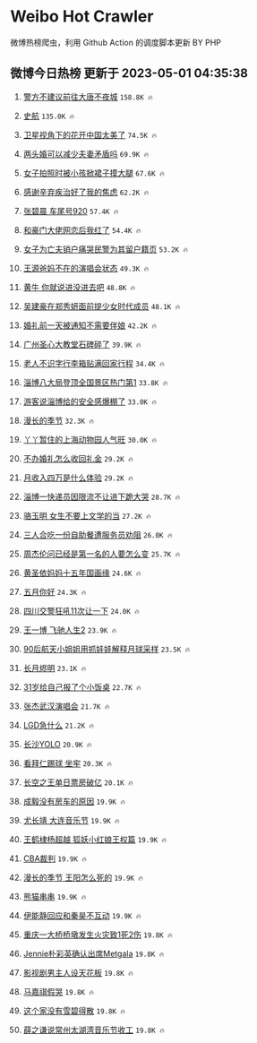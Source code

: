 # Weibo Hot Crawler 



微博热榜爬虫，利用 Github Action 的调度脚本更新 BY PHP 


## 微博今日热榜 更新于 2023-05-01 04:35:38 
1. [警方不建议前往大唐不夜城](https://s.weibo.com/weibo?q=%23%E8%AD%A6%E6%96%B9%E4%B8%8D%E5%BB%BA%E8%AE%AE%E5%89%8D%E5%BE%80%E5%A4%A7%E5%94%90%E4%B8%8D%E5%A4%9C%E5%9F%8E%23&t=31&band_rank=1&Refer=top) `158.8K 🔥` 

1. [史航](https://s.weibo.com/weibo?q=%E5%8F%B2%E8%88%AA&t=31&band_rank=2&Refer=top) `135.0K 🔥` 

1. [卫星视角下的花开中国太美了](https://s.weibo.com/weibo?q=%23%E5%8D%AB%E6%98%9F%E8%A7%86%E8%A7%92%E4%B8%8B%E7%9A%84%E8%8A%B1%E5%BC%80%E4%B8%AD%E5%9B%BD%E5%A4%AA%E7%BE%8E%E4%BA%86%23&t=31&band_rank=3&Refer=top) `74.5K 🔥` 

1. [两头婚可以减少夫妻矛盾吗](https://s.weibo.com/weibo?q=%23%E4%B8%A4%E5%A4%B4%E5%A9%9A%E5%8F%AF%E4%BB%A5%E5%87%8F%E5%B0%91%E5%A4%AB%E5%A6%BB%E7%9F%9B%E7%9B%BE%E5%90%97%23&t=31&band_rank=4&Refer=top) `69.9K 🔥` 

1. [女子拍照时被小孩掀裙子摸大腿](https://s.weibo.com/weibo?q=%23%E5%A5%B3%E5%AD%90%E6%8B%8D%E7%85%A7%E6%97%B6%E8%A2%AB%E5%B0%8F%E5%AD%A9%E6%8E%80%E8%A3%99%E5%AD%90%E6%91%B8%E5%A4%A7%E8%85%BF%23&t=31&band_rank=5&Refer=top) `67.6K 🔥` 

1. [感谢辛弃疾治好了我的焦虑](https://s.weibo.com/weibo?q=%E6%84%9F%E8%B0%A2%E8%BE%9B%E5%BC%83%E7%96%BE%E6%B2%BB%E5%A5%BD%E4%BA%86%E6%88%91%E7%9A%84%E7%84%A6%E8%99%91&t=31&band_rank=6&Refer=top) `62.2K 🔥` 

1. [张碧晨 车尾号920](https://s.weibo.com/weibo?q=%E5%BC%A0%E7%A2%A7%E6%99%A8%20%E8%BD%A6%E5%B0%BE%E5%8F%B7920&t=31&band_rank=7&Refer=top) `57.4K 🔥` 

1. [和豪门大佬网恋后我红了](https://s.weibo.com/weibo?q=%23%E5%92%8C%E8%B1%AA%E9%97%A8%E5%A4%A7%E4%BD%AC%E7%BD%91%E6%81%8B%E5%90%8E%E6%88%91%E7%BA%A2%E4%BA%86%23&t=31&band_rank=8&Refer=top) `54.4K 🔥` 

1. [女子为亡夫销户痛哭民警为其留户籍页](https://s.weibo.com/weibo?q=%23%E5%A5%B3%E5%AD%90%E4%B8%BA%E4%BA%A1%E5%A4%AB%E9%94%80%E6%88%B7%E7%97%9B%E5%93%AD%E6%B0%91%E8%AD%A6%E4%B8%BA%E5%85%B6%E7%95%99%E6%88%B7%E7%B1%8D%E9%A1%B5%23&t=31&band_rank=9&Refer=top) `53.2K 🔥` 

1. [王源爸妈不在的演唱会状态](https://s.weibo.com/weibo?q=%23%E7%8E%8B%E6%BA%90%E7%88%B8%E5%A6%88%E4%B8%8D%E5%9C%A8%E7%9A%84%E6%BC%94%E5%94%B1%E4%BC%9A%E7%8A%B6%E6%80%81%23&t=31&band_rank=10&Refer=top) `49.3K 🔥` 

1. [黄牛 你就说进没进去吧](https://s.weibo.com/weibo?q=%E9%BB%84%E7%89%9B%20%E4%BD%A0%E5%B0%B1%E8%AF%B4%E8%BF%9B%E6%B2%A1%E8%BF%9B%E5%8E%BB%E5%90%A7&t=31&band_rank=11&Refer=top) `48.8K 🔥` 

1. [吴建豪在郑秀妍面前提少女时代成员](https://s.weibo.com/weibo?q=%23%E5%90%B4%E5%BB%BA%E8%B1%AA%E5%9C%A8%E9%83%91%E7%A7%80%E5%A6%8D%E9%9D%A2%E5%89%8D%E6%8F%90%E5%B0%91%E5%A5%B3%E6%97%B6%E4%BB%A3%E6%88%90%E5%91%98%23&t=31&band_rank=12&Refer=top) `48.1K 🔥` 

1. [婚礼前一天被通知不需要伴娘](https://s.weibo.com/weibo?q=%23%E5%A9%9A%E7%A4%BC%E5%89%8D%E4%B8%80%E5%A4%A9%E8%A2%AB%E9%80%9A%E7%9F%A5%E4%B8%8D%E9%9C%80%E8%A6%81%E4%BC%B4%E5%A8%98%23&t=31&band_rank=13&Refer=top) `42.2K 🔥` 

1. [广州圣心大教堂石碑碎了](https://s.weibo.com/weibo?q=%23%E5%B9%BF%E5%B7%9E%E5%9C%A3%E5%BF%83%E5%A4%A7%E6%95%99%E5%A0%82%E7%9F%B3%E7%A2%91%E7%A2%8E%E4%BA%86%23&t=31&band_rank=14&Refer=top) `39.9K 🔥` 

1. [老人不识字行李箱贴满回家行程](https://s.weibo.com/weibo?q=%23%E8%80%81%E4%BA%BA%E4%B8%8D%E8%AF%86%E5%AD%97%E8%A1%8C%E6%9D%8E%E7%AE%B1%E8%B4%B4%E6%BB%A1%E5%9B%9E%E5%AE%B6%E8%A1%8C%E7%A8%8B%23&t=31&band_rank=15&Refer=top) `34.4K 🔥` 

1. [淄博八大局登顶全国景区热门第1](https://s.weibo.com/weibo?q=%23%E6%B7%84%E5%8D%9A%E5%85%AB%E5%A4%A7%E5%B1%80%E7%99%BB%E9%A1%B6%E5%85%A8%E5%9B%BD%E6%99%AF%E5%8C%BA%E7%83%AD%E9%97%A8%E7%AC%AC1%23&t=31&band_rank=16&Refer=top) `33.8K 🔥` 

1. [游客说淄博给的安全感爆棚了](https://s.weibo.com/weibo?q=%23%E6%B8%B8%E5%AE%A2%E8%AF%B4%E6%B7%84%E5%8D%9A%E7%BB%99%E7%9A%84%E5%AE%89%E5%85%A8%E6%84%9F%E7%88%86%E6%A3%9A%E4%BA%86%23&t=31&band_rank=17&Refer=top) `33.0K 🔥` 

1. [漫长的季节](https://s.weibo.com/weibo?q=%E6%BC%AB%E9%95%BF%E7%9A%84%E5%AD%A3%E8%8A%82&t=31&band_rank=18&Refer=top) `32.3K 🔥` 

1. [丫丫暂住的上海动物园人气旺](https://s.weibo.com/weibo?q=%23%E4%B8%AB%E4%B8%AB%E6%9A%82%E4%BD%8F%E7%9A%84%E4%B8%8A%E6%B5%B7%E5%8A%A8%E7%89%A9%E5%9B%AD%E4%BA%BA%E6%B0%94%E6%97%BA%23&t=31&band_rank=19&Refer=top) `30.0K 🔥` 

1. [不办婚礼怎么收回礼金](https://s.weibo.com/weibo?q=%E4%B8%8D%E5%8A%9E%E5%A9%9A%E7%A4%BC%E6%80%8E%E4%B9%88%E6%94%B6%E5%9B%9E%E7%A4%BC%E9%87%91&t=31&band_rank=20&Refer=top) `29.2K 🔥` 

1. [月收入四万是什么体验](https://s.weibo.com/weibo?q=%23%E6%9C%88%E6%94%B6%E5%85%A5%E5%9B%9B%E4%B8%87%E6%98%AF%E4%BB%80%E4%B9%88%E4%BD%93%E9%AA%8C%23&t=31&band_rank=21&Refer=top) `29.2K 🔥` 

1. [淄博一快递员因限流不让进下跪大哭](https://s.weibo.com/weibo?q=%23%E6%B7%84%E5%8D%9A%E4%B8%80%E5%BF%AB%E9%80%92%E5%91%98%E5%9B%A0%E9%99%90%E6%B5%81%E4%B8%8D%E8%AE%A9%E8%BF%9B%E4%B8%8B%E8%B7%AA%E5%A4%A7%E5%93%AD%23&t=31&band_rank=22&Refer=top) `28.7K 🔥` 

1. [骆玉明 女生不要上文学的当](https://s.weibo.com/weibo?q=%E9%AA%86%E7%8E%89%E6%98%8E%20%E5%A5%B3%E7%94%9F%E4%B8%8D%E8%A6%81%E4%B8%8A%E6%96%87%E5%AD%A6%E7%9A%84%E5%BD%93&t=31&band_rank=23&Refer=top) `27.2K 🔥` 

1. [三人合吃一份自助餐遭服务员劝阻](https://s.weibo.com/weibo?q=%23%E4%B8%89%E4%BA%BA%E5%90%88%E5%90%83%E4%B8%80%E4%BB%BD%E8%87%AA%E5%8A%A9%E9%A4%90%E9%81%AD%E6%9C%8D%E5%8A%A1%E5%91%98%E5%8A%9D%E9%98%BB%23&t=31&band_rank=24&Refer=top) `26.0K 🔥` 

1. [周杰伦问已经是第一名的人要怎么变](https://s.weibo.com/weibo?q=%23%E5%91%A8%E6%9D%B0%E4%BC%A6%E9%97%AE%E5%B7%B2%E7%BB%8F%E6%98%AF%E7%AC%AC%E4%B8%80%E5%90%8D%E7%9A%84%E4%BA%BA%E8%A6%81%E6%80%8E%E4%B9%88%E5%8F%98%23&t=31&band_rank=25&Refer=top) `25.7K 🔥` 

1. [黄圣依妈妈十五年国画缘](https://s.weibo.com/weibo?q=%23%E9%BB%84%E5%9C%A3%E4%BE%9D%E5%A6%88%E5%A6%88%E5%8D%81%E4%BA%94%E5%B9%B4%E5%9B%BD%E7%94%BB%E7%BC%98%23&t=31&band_rank=26&Refer=top) `24.6K 🔥` 

1. [五月你好](https://s.weibo.com/weibo?q=%E4%BA%94%E6%9C%88%E4%BD%A0%E5%A5%BD&t=31&band_rank=27&Refer=top) `24.3K 🔥` 

1. [四川交警狂吼11次让一下](https://s.weibo.com/weibo?q=%23%E5%9B%9B%E5%B7%9D%E4%BA%A4%E8%AD%A6%E7%8B%82%E5%90%BC11%E6%AC%A1%E8%AE%A9%E4%B8%80%E4%B8%8B%23&t=31&band_rank=28&Refer=top) `24.0K 🔥` 

1. [王一博 飞驰人生2](https://s.weibo.com/weibo?q=%E7%8E%8B%E4%B8%80%E5%8D%9A%20%E9%A3%9E%E9%A9%B0%E4%BA%BA%E7%94%9F2&t=31&band_rank=29&Refer=top) `23.9K 🔥` 

1. [90后航天小姐姐用抓娃娃解释月球采样](https://s.weibo.com/weibo?q=%2390%E5%90%8E%E8%88%AA%E5%A4%A9%E5%B0%8F%E5%A7%90%E5%A7%90%E7%94%A8%E6%8A%93%E5%A8%83%E5%A8%83%E8%A7%A3%E9%87%8A%E6%9C%88%E7%90%83%E9%87%87%E6%A0%B7%23&t=31&band_rank=30&Refer=top) `23.5K 🔥` 

1. [长月烬明](https://s.weibo.com/weibo?q=%E9%95%BF%E6%9C%88%E7%83%AC%E6%98%8E&t=31&band_rank=31&Refer=top) `23.1K 🔥` 

1. [31岁给自己报了个小饭桌](https://s.weibo.com/weibo?q=%2331%E5%B2%81%E7%BB%99%E8%87%AA%E5%B7%B1%E6%8A%A5%E4%BA%86%E4%B8%AA%E5%B0%8F%E9%A5%AD%E6%A1%8C%23&t=31&band_rank=32&Refer=top) `22.7K 🔥` 

1. [张杰武汉演唱会](https://s.weibo.com/weibo?q=%E5%BC%A0%E6%9D%B0%E6%AD%A6%E6%B1%89%E6%BC%94%E5%94%B1%E4%BC%9A&t=31&band_rank=33&Refer=top) `21.7K 🔥` 

1. [LGD急什么](https://s.weibo.com/weibo?q=%23LGD%E6%80%A5%E4%BB%80%E4%B9%88%23&t=31&band_rank=34&Refer=top) `21.2K 🔥` 

1. [长沙YOLO](https://s.weibo.com/weibo?q=%E9%95%BF%E6%B2%99YOLO&t=31&band_rank=35&Refer=top) `20.9K 🔥` 

1. [看拜仁踢球 坐牢](https://s.weibo.com/weibo?q=%E7%9C%8B%E6%8B%9C%E4%BB%81%E8%B8%A2%E7%90%83%20%E5%9D%90%E7%89%A2&t=31&band_rank=36&Refer=top) `20.3K 🔥` 

1. [长空之王单日票房破亿](https://s.weibo.com/weibo?q=%23%E9%95%BF%E7%A9%BA%E4%B9%8B%E7%8E%8B%E5%8D%95%E6%97%A5%E7%A5%A8%E6%88%BF%E7%A0%B4%E4%BA%BF%23&t=31&band_rank=37&Refer=top) `20.1K 🔥` 

1. [成毅没有房车的原因](https://s.weibo.com/weibo?q=%23%E6%88%90%E6%AF%85%E6%B2%A1%E6%9C%89%E6%88%BF%E8%BD%A6%E7%9A%84%E5%8E%9F%E5%9B%A0%23&t=31&band_rank=38&Refer=top) `19.9K 🔥` 

1. [尤长靖 大连音乐节](https://s.weibo.com/weibo?q=%E5%B0%A4%E9%95%BF%E9%9D%96%20%E5%A4%A7%E8%BF%9E%E9%9F%B3%E4%B9%90%E8%8A%82&t=31&band_rank=39&Refer=top) `19.9K 🔥` 

1. [王鹤棣杨超越 狐妖小红娘王权篇](https://s.weibo.com/weibo?q=%E7%8E%8B%E9%B9%A4%E6%A3%A3%E6%9D%A8%E8%B6%85%E8%B6%8A%20%E7%8B%90%E5%A6%96%E5%B0%8F%E7%BA%A2%E5%A8%98%E7%8E%8B%E6%9D%83%E7%AF%87&t=31&band_rank=40&Refer=top) `19.9K 🔥` 

1. [CBA裁判](https://s.weibo.com/weibo?q=CBA%E8%A3%81%E5%88%A4&t=31&band_rank=41&Refer=top) `19.9K 🔥` 

1. [漫长的季节 王阳怎么死的](https://s.weibo.com/weibo?q=%E6%BC%AB%E9%95%BF%E7%9A%84%E5%AD%A3%E8%8A%82%20%E7%8E%8B%E9%98%B3%E6%80%8E%E4%B9%88%E6%AD%BB%E7%9A%84&t=31&band_rank=42&Refer=top) `19.9K 🔥` 

1. [熊猫串串](https://s.weibo.com/weibo?q=%E7%86%8A%E7%8C%AB%E4%B8%B2%E4%B8%B2&t=31&band_rank=43&Refer=top) `19.9K 🔥` 

1. [伊能静回应和秦昊不互动](https://s.weibo.com/weibo?q=%23%E4%BC%8A%E8%83%BD%E9%9D%99%E5%9B%9E%E5%BA%94%E5%92%8C%E7%A7%A6%E6%98%8A%E4%B8%8D%E4%BA%92%E5%8A%A8%23&t=31&band_rank=44&Refer=top) `19.9K 🔥` 

1. [重庆一大桥桥墩发生火灾致1死2伤](https://s.weibo.com/weibo?q=%23%E9%87%8D%E5%BA%86%E4%B8%80%E5%A4%A7%E6%A1%A5%E6%A1%A5%E5%A2%A9%E5%8F%91%E7%94%9F%E7%81%AB%E7%81%BE%E8%87%B41%E6%AD%BB2%E4%BC%A4%23&t=31&band_rank=45&Refer=top) `19.8K 🔥` 

1. [Jennie朴彩英确认出席Metgala](https://s.weibo.com/weibo?q=%23Jennie%E6%9C%B4%E5%BD%A9%E8%8B%B1%E7%A1%AE%E8%AE%A4%E5%87%BA%E5%B8%ADMetgala%23&t=31&band_rank=46&Refer=top) `19.8K 🔥` 

1. [影视剧男主人设天花板](https://s.weibo.com/weibo?q=%23%E5%BD%B1%E8%A7%86%E5%89%A7%E7%94%B7%E4%B8%BB%E4%BA%BA%E8%AE%BE%E5%A4%A9%E8%8A%B1%E6%9D%BF%23&t=31&band_rank=47&Refer=top) `19.8K 🔥` 

1. [马嘉祺假哭](https://s.weibo.com/weibo?q=%23%E9%A9%AC%E5%98%89%E7%A5%BA%E5%81%87%E5%93%AD%23&t=31&band_rank=48&Refer=top) `19.8K 🔥` 

1. [这个家没有雪碧得散](https://s.weibo.com/weibo?q=%23%E8%BF%99%E4%B8%AA%E5%AE%B6%E6%B2%A1%E6%9C%89%E9%9B%AA%E7%A2%A7%E5%BE%97%E6%95%A3%23&t=31&band_rank=49&Refer=top) `19.8K 🔥` 

1. [薛之谦说常州太湖湾音乐节收工](https://s.weibo.com/weibo?q=%23%E8%96%9B%E4%B9%8B%E8%B0%A6%E8%AF%B4%E5%B8%B8%E5%B7%9E%E5%A4%AA%E6%B9%96%E6%B9%BE%E9%9F%B3%E4%B9%90%E8%8A%82%E6%94%B6%E5%B7%A5%23&t=31&band_rank=50&Refer=top) `19.8K 🔥` 

